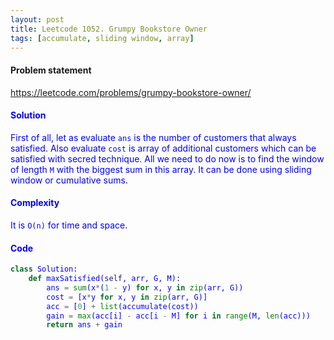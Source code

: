```yaml
---
layout: post
title: Leetcode 1052. Grumpy Bookstore Owner
tags: [accumulate, sliding window, array]
---
```


#### Problem statement

<a href="https://leetcode.com/problems/grumpy-bookstore-owner/"> <font color = blue>https://leetcode.com/problems/grumpy-bookstore-owner/

#### Solution
First of all, let as evaluate `ans` is the number of customers that always satisfied.
Also evaluate `cost` is array of additional customers which can be satisfied with secred technique.
All we need to do now is to find the window of length `M` with the biggest sum in this array.
It can be done using sliding window or cumulative sums.

#### Complexity
It is `O(n)` for time and space.

#### Code
```python
class Solution:
    def maxSatisfied(self, arr, G, M):
        ans = sum(x*(1 - y) for x, y in zip(arr, G))
        cost = [x*y for x, y in zip(arr, G)]
        acc = [0] + list(accumulate(cost))
        gain = max(acc[i] - acc[i - M] for i in range(M, len(acc)))
        return ans + gain
```

